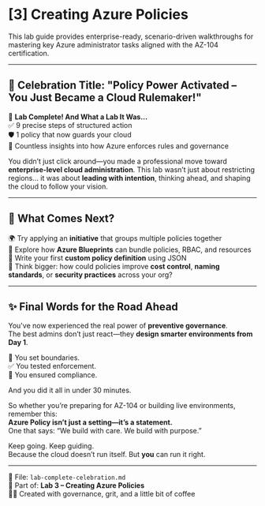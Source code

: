 # [3] Creating Azure Policies

This lab guide provides enterprise-ready, scenario-driven walkthroughs for mastering key Azure administrator tasks aligned with the AZ-104 certification.

---
## 🥳 Celebration Title: **"Policy Power Activated – You Just Became a Cloud Rulemaker!"**

🎉 **Lab Complete! And What a Lab It Was...**  
✅ 9 precise steps of structured action  
🛡️ 1 policy that now guards your cloud  
🔎 Countless insights into how Azure enforces rules and governance

You didn’t just click around—you made a professional move toward **enterprise-level cloud administration**. This lab wasn’t just about restricting regions… it was about **leading with intention**, thinking ahead, and shaping the cloud to follow your vision.

---

## 💭 What Comes Next?  
🌍 Try applying an **initiative** that groups multiple policies together  
🧱 Explore how **Azure Blueprints** can bundle policies, RBAC, and resources  
📑 Write your first **custom policy definition** using JSON  
🧠 Think bigger: how could policies improve **cost control**, **naming standards**, or **security practices** across your org?

---

## ✨ Final Words for the Road Ahead  
You've now experienced the real power of **preventive governance**.  
The best admins don’t just react—they **design smarter environments from Day 1**.

🔐 You set boundaries.  
✅ You tested enforcement.  
🚀 You ensured compliance.

And you did it all in under 30 minutes.

So whether you’re preparing for AZ-104 or building live environments, remember this:  
**Azure Policy isn’t just a setting—it’s a statement.**  
One that says: “We build with care. We build with purpose.”

Keep going. Keep guiding.  
Because the cloud doesn’t run itself. But **you** can run it right.

---

📘 File: `lab-complete-celebration.md`  
🧭 Part of: **Lab 3 – Creating Azure Policies**  
👨‍💻 Created with governance, grit, and a little bit of coffee
```
